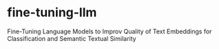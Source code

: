 # fine-tuning-llm
Fine-Tuning Language Models to Improv Quality of Text Embeddings for Classification and Semantic Textual Similarity

